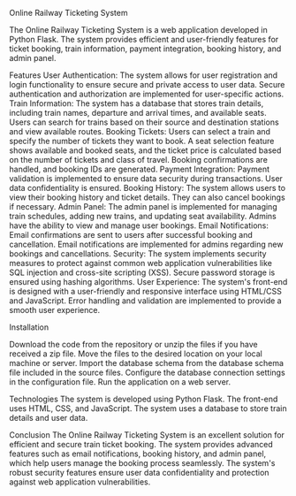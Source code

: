 Online Railway Ticketing System

The Online Railway Ticketing System is a web application developed in Python Flask. The system provides efficient and user-friendly features for ticket booking, train information, payment integration, booking history, and admin panel.


Features
User Authentication: The system allows for user registration and login functionality to ensure secure and private access to user data. Secure authentication and authorization are implemented for user-specific actions.
Train Information: The system has a database that stores train details, including train names, departure and arrival times, and available seats. Users can search for trains based on their source and destination stations and view available routes.
Booking Tickets: Users can select a train and specify the number of tickets they want to book. A seat selection feature shows available and booked seats, and the ticket price is calculated based on the number of tickets and class of travel. Booking confirmations are handled, and booking IDs are generated.
Payment Integration: Payment validation is implemented to ensure data security during transactions. User data confidentiality is ensured.
Booking History: The system allows users to view their booking history and ticket details. They can also cancel bookings if necessary.
Admin Panel: The admin panel is implemented for managing train schedules, adding new trains, and updating seat availability. Admins have the ability to view and manage user bookings.
Email Notifications: Email confirmations are sent to users after successful booking and cancellation. Email notifications are implemented for admins regarding new bookings and cancellations.
Security: The system implements security measures to protect against common web application vulnerabilities like SQL injection and cross-site scripting (XSS). Secure password storage is ensured using hashing algorithms.
User Experience: The system's front-end is designed with a user-friendly and responsive interface using HTML/CSS and JavaScript. Error handling and validation are implemented to provide a smooth user experience.

Installation

Download the code from the repository or unzip the files if you have received a zip file.
Move the files to the desired location on your local machine or server.
Import the database schema from the database schema file included in the source files.
Configure the database connection settings in the configuration file.
Run the application on a web server.

Technologies
The system is developed using Python Flask.
The front-end uses HTML, CSS, and JavaScript.
The system uses a database to store train details and user data.

Conclusion
The Online Railway Ticketing System is an excellent solution for efficient and secure train ticket booking. The system provides advanced features such as email notifications, booking history, and admin panel, which help users manage the booking process seamlessly. The system's robust security features ensure user data confidentiality and protection against web application vulnerabilities.